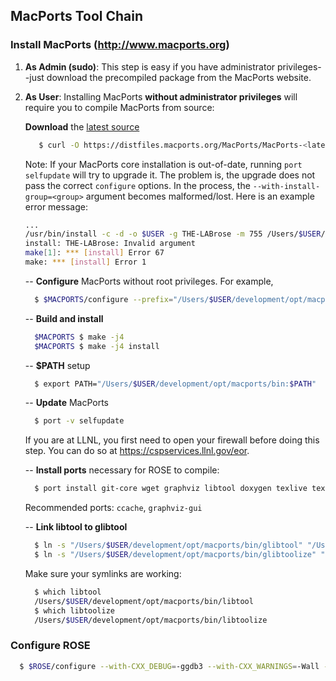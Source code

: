 ## MacPorts Tool Chain

### Install MacPorts (http://www.macports.org)
1. **As Admin (sudo)**: This step is easy if you have administrator privileges--just
download the precompiled package from the MacPorts website.

2. **As User**: Installing MacPorts **without administrator privileges** will
require you to compile MacPorts from source:

    **Download** the [latest source](http://www.macports.org/install.php#source)

   ``` bash
      $ curl -O https://distfiles.macports.org/MacPorts/MacPorts-<latest>.tar.gz
    ```

      Note: If your MacPorts core installation is out-of-date, running `port selfupdate` will try to upgrade it.
      The problem is, the upgrade does not pass the correct `configure` options.
      In the process, the `--with-install-group=<group>` argument becomes malformed/lost.
      Here is an example error message:

      ``` bash
      ...
      /usr/bin/install -c -d -o $USER -g THE-LABrose -m 755 /Users/$USER/development/opt/macports
      install: THE-LABrose: Invalid argument
      make[1]: *** [install] Error 67
      make: *** [install] Error 1
      ```
    --
    **Configure** MacPorts without root privileges. For example,

    ``` bash
      $ $MACPORTS/configure --prefix="/Users/$USER/development/opt/macports" --with-no-root-priviledges --with-install-user="$USER" --with-install-group=rose
    ```

    --
    **Build and install**

    ``` bash
      $MACPORTS $ make -j4
      $MACPORTS $ make -j4 install
    ```

    --
    **$PATH** setup

    ``` bash
      $ export PATH="/Users/$USER/development/opt/macports/bin:$PATH"
    ```

    --
    **Update** MacPorts

    ``` bash
      $ port -v selfupdate
    ```

    If you are at LLNL, you first need to open your firewall before doing this
    step. You can do so at https://cspservices.llnl.gov/eor.

    --
    **Install ports** necessary for ROSE to compile:

    ``` bash
      $ port install git-core wget graphviz libtool doxygen texlive texlive-latex-extra boost gcc44
    ```

    Recommended ports: `ccache`, `graphviz-gui`

    --
    **Link libtool to glibtool**

    ``` bash
      $ ln -s "/Users/$USER/development/opt/macports/bin/glibtool" "/Users/$USER/development/opt/macports/bin/libtool"
      $ ln -s "/Users/$USER/development/opt/macports/bin/glibtoolize" "/Users/$USER/development/opt/macports/bin/libtoolize"
    ```

    Make sure your symlinks are working:

    ``` bash
      $ which libtool
      /Users/$USER/development/opt/macports/bin/libtool
      $ which libtoolize
      /Users/$USER/development/opt/macports/bin/libtoolize
    ```

### Configure ROSE

``` bash
  $ $ROSE/configure --with-CXX_DEBUG=-ggdb3 --with-CXX_WARNINGS=-Wall --with-boost="/Users/$USER/development/opt/macports" --with-gfortran="/Users/$USER/development/opt/macports/bin/gfortran-mp-4.4" --with-alternate_backend_fortran_compiler=gfortran-mp-4.4 GFORTRAN_PATH="/Users/$USER/development/opt/macports/bin/gfortran-mp-4.4"
```

